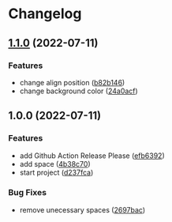 # Changelog

## [1.1.0](https://github.com/julianomcl/testing-release-please/compare/v1.0.0...v1.1.0) (2022-07-11)


### Features

* change align position ([b82b146](https://github.com/julianomcl/testing-release-please/commit/b82b146e27a772b30ed05c3b89f4693779e5bac9))
* change background color ([24a0acf](https://github.com/julianomcl/testing-release-please/commit/24a0acfa5774de9f2d081c0b9cf519411f0e4f7f))

## 1.0.0 (2022-07-11)


### Features

* add Github Action Release Please ([efb6392](https://github.com/julianomcl/testing-release-please/commit/efb6392f391056b7b22aa76d077888422b45ac26))
* add space ([4b38c70](https://github.com/julianomcl/testing-release-please/commit/4b38c703ed051eeedab4db75e27913cc86b4b5ec))
* start project ([d237fca](https://github.com/julianomcl/testing-release-please/commit/d237fca5670230f75f0aa5ca7c91a9186a629384))


### Bug Fixes

* remove unecessary spaces ([2697bac](https://github.com/julianomcl/testing-release-please/commit/2697bacc71c5c19e0f3cacd160494bf423c6307a))
